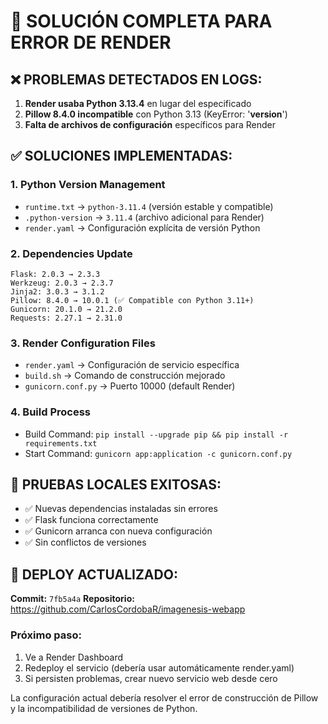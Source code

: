 # 🔧 SOLUCIÓN COMPLETA PARA ERROR DE RENDER

## ❌ PROBLEMAS DETECTADOS EN LOGS:
1. **Render usaba Python 3.13.4** en lugar del especificado
2. **Pillow 8.4.0 incompatible** con Python 3.13 (KeyError: '__version__')
3. **Falta de archivos de configuración** específicos para Render

## ✅ SOLUCIONES IMPLEMENTADAS:

### 1. **Python Version Management**
- `runtime.txt` → `python-3.11.4` (versión estable y compatible)
- `.python-version` → `3.11.4` (archivo adicional para Render)
- `render.yaml` → Configuración explícita de versión Python

### 2. **Dependencies Update** 
```
Flask: 2.0.3 → 2.3.3
Werkzeug: 2.0.3 → 2.3.7  
Jinja2: 3.0.3 → 3.1.2
Pillow: 8.4.0 → 10.0.1 (✅ Compatible con Python 3.11+)
Gunicorn: 20.1.0 → 21.2.0
Requests: 2.27.1 → 2.31.0
```

### 3. **Render Configuration Files**
- `render.yaml` → Configuración de servicio específica
- `build.sh` → Comando de construcción mejorado
- `gunicorn.conf.py` → Puerto 10000 (default Render)

### 4. **Build Process**
- Build Command: `pip install --upgrade pip && pip install -r requirements.txt`
- Start Command: `gunicorn app:application -c gunicorn.conf.py`

## 🧪 PRUEBAS LOCALES EXITOSAS:
- ✅ Nuevas dependencias instaladas sin errores
- ✅ Flask funciona correctamente
- ✅ Gunicorn arranca con nueva configuración
- ✅ Sin conflictos de versiones

## 🚀 DEPLOY ACTUALIZADO:
**Commit:** `7fb5a4a`
**Repositorio:** https://github.com/CarlosCordobaR/imagenesis-webapp

### Próximo paso:
1. Ve a Render Dashboard
2. Redeploy el servicio (debería usar automáticamente render.yaml)
3. Si persisten problemas, crear nuevo servicio web desde cero

La configuración actual debería resolver el error de construcción de Pillow y la incompatibilidad de versiones de Python.
